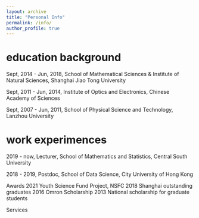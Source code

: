 ```yaml
---
layout: archive
title: "Personal Info"
permalink: /info/
author_profile: true
---
```



education background
======
Sept, 2014 - Jun, 2018, School of Mathematical Sciences & Institute of Natural Sciences, Shanghai Jiao Tong University

Sept, 2011 - Jun, 2014, Institute of Optics and Electronics, Chinese Academy of Sciences 

Sept, 2007 - Jun, 2011, School of Physical Science and Technology, Lanzhou University


work experimences
======
2019 - now,  Lecturer, School of Mathematics and Statistics, Central South University

2018 - 2019, Postdoc, School of Data Science, City University of Hong Kong

Awards
2021 Youth Science Fund Project, NSFC
2018 Shanghai outstanding graduates
2016 Omron Scholarship 
2013 National scholarship for graduate students

Services
